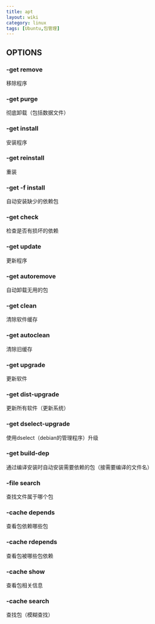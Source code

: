 ```yaml
---
title: apt
layout: wiki
category: linux
tags: [Ubuntu,包管理]
---  
```

    

## OPTIONS

### -get remove

移除程序
            
### -get purge  

彻底卸载（包括数据文件）
            
### -get install

安装程序

### -get reinstall

重装
            
### -get -f install

自动安装缺少的依赖包
            
### -get check

检查是否有损坏的依赖

### -get update

更新程序
            
### -get autoremove

自动卸载无用的包

### -get clean

清除软件缓存

### -get autoclean

清除旧缓存

### -get upgrade

更新软件

### -get dist-upgrade

更新所有软件（更新系统）

### -get dselect-upgrade

使用dselect（debian的管理程序）升级

### -get build-dep

通过编译安装时自动安装需要依赖的包（接需要编译的文件名）

### -file search

查找文件属于哪个包

### -cache depends

查看包依赖哪些包

### -cache rdepends

查看包被哪些包依赖

### -cache show

查看包相关信息

### -cache search

查找包（模糊查找）